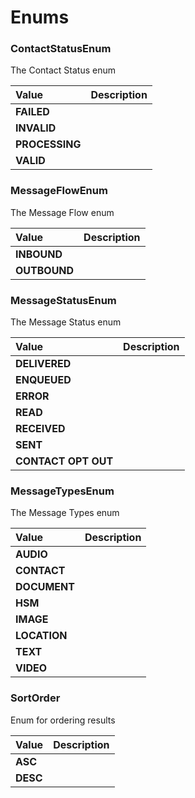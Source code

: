 # Enums

### ContactStatusEnum

The Contact Status enum

<table>
<thead>
<th align="left">Value</th>
<th align="left">Description</th>
</thead>
<tbody>
<tr>
<td valign="top"><strong>FAILED</strong></td>
<td></td>
</tr>
<tr>
<td valign="top"><strong>INVALID</strong></td>
<td></td>
</tr>
<tr>
<td valign="top"><strong>PROCESSING</strong></td>
<td></td>
</tr>
<tr>
<td valign="top"><strong>VALID</strong></td>
<td></td>
</tr>
</tbody>
</table>

### MessageFlowEnum

The Message Flow enum

<table>
<thead>
<th align="left">Value</th>
<th align="left">Description</th>
</thead>
<tbody>
<tr>
<td valign="top"><strong>INBOUND</strong></td>
<td></td>
</tr>
<tr>
<td valign="top"><strong>OUTBOUND</strong></td>
<td></td>
</tr>
</tbody>
</table>

### MessageStatusEnum

The Message Status enum

<table>
<thead>
<th align="left">Value</th>
<th align="left">Description</th>
</thead>
<tbody>
<tr>
<td valign="top"><strong>DELIVERED</strong></td>
<td></td>
</tr>
<tr>
<td valign="top"><strong>ENQUEUED</strong></td>
<td></td>
</tr>
<tr>
<td valign="top"><strong>ERROR</strong></td>
<td></td>
</tr>
<tr>
<td valign="top"><strong>READ</strong></td>
<td></td>
</tr>
<tr>
<td valign="top"><strong>RECEIVED</strong></td>
<td></td>
</tr>
<tr>
<td valign="top"><strong>SENT</strong></td>
<td></td>
</tr>

<tr>
<td valign="top"><strong>CONTACT OPT OUT</strong></td>
<td></td>
</tr>

</tbody>
</table>

### MessageTypesEnum

The Message Types enum

<table>
<thead>
<th align="left">Value</th>
<th align="left">Description</th>
</thead>
<tbody>
<tr>
<td valign="top"><strong>AUDIO</strong></td>
<td></td>
</tr>
<tr>
<td valign="top"><strong>CONTACT</strong></td>
<td></td>
</tr>
<tr>
<td valign="top"><strong>DOCUMENT</strong></td>
<td></td>
</tr>
<tr>
<td valign="top"><strong>HSM</strong></td>
<td></td>
</tr>
<tr>
<td valign="top"><strong>IMAGE</strong></td>
<td></td>
</tr>
<tr>
<td valign="top"><strong>LOCATION</strong></td>
<td></td>
</tr>
<tr>
<td valign="top"><strong>TEXT</strong></td>
<td></td>
</tr>
<tr>
<td valign="top"><strong>VIDEO</strong></td>
<td></td>
</tr>
</tbody>
</table>

### SortOrder

Enum for ordering results

<table>
<thead>
<th align="left">Value</th>
<th align="left">Description</th>
</thead>
<tbody>
<tr>
<td valign="top"><strong>ASC</strong></td>
<td></td>
</tr>
<tr>
<td valign="top"><strong>DESC</strong></td>
<td></td>
</tr>
</tbody>
</table>
